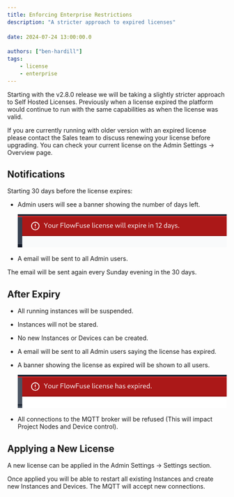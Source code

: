 ```yaml
---
title: Enforcing Enterprise Restrictions
description: "A stricter approach to expired licenses"

date: 2024-07-24 13:00:00.0

authors: ["ben-hardill"]
tags:
    - license
    - enterprise
---
```


Starting with the v2.8.0 release we will be taking a slightly stricter 
approach to Self Hosted Licenses. Previously when a license expired the
platform would continue to run with the same capabilities as when the
license was valid.

If you are currently running with older version with an expired license
please contact the Sales team to discuss renewing your license before 
upgrading. You can check your current license on the 
Admin Settings -> Overview page.

## Notifications

Starting 30 days before the license expires:

- Admin users will see a banner showing the number of days left.

   ![expiring banner](images/expiring-banner.png)
- A email will be sent to all Admin users.

The email will be sent again every Sunday evening in the 30 days.

## After Expiry

- All running instances will be suspended.
- Instances will not be stared.
- No new Instances or Devices can be created.
- A email will be sent to all Admin users saying the license has expired.
- A banner showing the license as expired will be shown to all users.

   ![expired banner](images/expired-banner.png)
- All connections to the MQTT broker will be refused (This will impact 
Project Nodes and Device control).

## Applying a New License

A new license can be applied in the Admin Settings -> Settings section.

Once applied you will be able to restart all existing Instances and 
create new Instances and Devices. The MQTT will accept new connections.